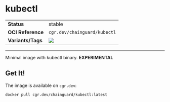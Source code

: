 <!--monopod:start-->
# kubectl
| | |
| - | - |
| **Status** | stable |
| **OCI Reference** | `cgr.dev/chainguard/kubectl` |
| **Variants/Tags** | ![](https://storage.googleapis.com/chainguard-images-build-outputs/summary/kubectl.svg) |
---
<!--monopod:end-->

Minimal image with kubectl binary. **EXPERIMENTAL**

## Get It!

The image is available on `cgr.dev`:

```
docker pull cgr.dev/chainguard/kubectl:latest
```
